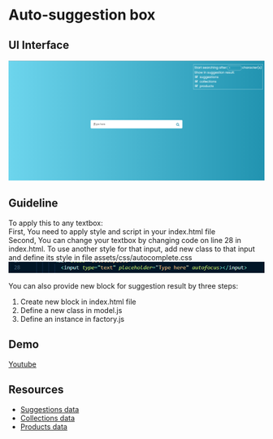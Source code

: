 # Auto-suggestion box

## UI Interface

![ui](./assets/img/ui.PNG)

## Guideline

To apply this to any textbox:\
First, You need to apply style and script in your index.html file\
Second, You can change your textbox by changing code on line 28 in index.html. To use another style for that input, add new class to that input and define its style in file assets/css/autocomplete.css
![image](./assets/img/img1.PNG)

You can also provide new block for suggestion result by three steps:

1. Create new block in index.html file
2. Define a new class in model.js
3. Define an instance in factory.js

## Demo

[Youtube](https://youtu.be/Ytyhdc37uqc)

## Resources

- [Suggestions data](http://www.json-generator.com/api/json/get/bZCGtZOqDC?indent=2)
- [Collections data](http://www.json-generator.com/api/json/get/bTwjXsUGGa?indent=2)
- [Products data](http://www.json-generator.com/api/json/get/bULaCnUWGa?indent=2)
